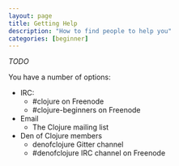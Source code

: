 ```yaml
---
layout: page
title: Getting Help
description: "How to find people to help you"
categories: [beginner]
---
```


_TODO_

You have a number of options:

* IRC:
    * \#clojure on Freenode
    * \#clojure-beginners on Freenode
* Email
    * The Clojure mailing list
* Den of Clojure members
    * denofclojure Gitter channel
    * \#denofclojure IRC channel on Freenode
